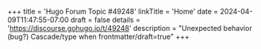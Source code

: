 +++
title = 'Hugo Forum Topic #49248'
linkTitle = 'Home'
date = 2024-04-09T11:47:55-07:00
draft = false
details = 'https://discourse.gohugo.io/t/49248'
description = "Unexpected behavior (bug?) Cascade/type when frontmatter/draft=true"
+++
